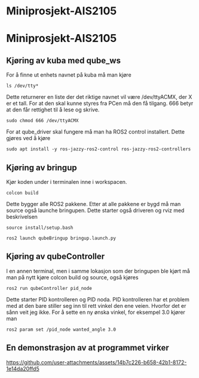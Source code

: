 # Miniprosjekt-AIS2105
# Miniprosjekt-AIS2105
## Kjøring av kuba med qube_ws
For å finne ut enhets navnet på kuba må man kjøre
```
ls /dev/tty*
```
Dette returnerer en liste der det riktige navnet vil være /dev/ttyACMX, der X er et tall. For at den skal kunne styres fra PCen må den få tilgang. 666 betyr at den får rettighet til å lese og skrive.
```
sudo chmod 666 /dev/ttyACMX
```
For at qube_driver skal fungere må man ha ROS2 control installert. Dette gjøres ved å kjøre
```
sudo apt install -y ros-jazzy-ros2-control ros-jazzy-ros2-controllers
```
## Kjøring av bringup
Kjør koden under i terminalen inne i workspacen.
```
colcon build
```
Dette bygger alle ROS2 pakkene. Etter at alle pakkene er bygd må man source også launche bringupen. Dette starter også driveren og rviz med beskrivelsen
```
source install/setup.bash
```
```
ros2 launch qubeBringup bringup.launch.py
```
## Kjøring av qubeController
I en annen terminal, men i samme lokasjon som der bringupen ble kjørt må man på nytt kjøre colcon build og source, også kjøres
```
ros2 run qubeController pid_node 
```
Dette starter PID kontrolleren og PID noda. PID kontrolleren har et problem med at den bare stiller seg inn til rett vinkel den ene veien. Hvorfor det er sånn veit jeg ikke.
For å sette en ny ønska vinkel, for eksempel 3.0 kjører man
```
ros2 param set /pid_node wanted_angle 3.0
```
## En demonstrasjon av at programmet virker


https://github.com/user-attachments/assets/14b7c226-b658-42b1-8172-1e14da20ffd5


